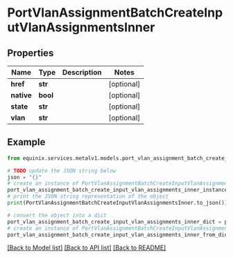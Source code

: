 # PortVlanAssignmentBatchCreateInputVlanAssignmentsInner


## Properties

Name | Type | Description | Notes
------------ | ------------- | ------------- | -------------
**href** | **str** |  | [optional] 
**native** | **bool** |  | [optional] 
**state** | **str** |  | [optional] 
**vlan** | **str** |  | [optional] 

## Example

```python
from equinix.services.metalv1.models.port_vlan_assignment_batch_create_input_vlan_assignments_inner import PortVlanAssignmentBatchCreateInputVlanAssignmentsInner

# TODO update the JSON string below
json = "{}"
# create an instance of PortVlanAssignmentBatchCreateInputVlanAssignmentsInner from a JSON string
port_vlan_assignment_batch_create_input_vlan_assignments_inner_instance = PortVlanAssignmentBatchCreateInputVlanAssignmentsInner.from_json(json)
# print the JSON string representation of the object
print(PortVlanAssignmentBatchCreateInputVlanAssignmentsInner.to_json())

# convert the object into a dict
port_vlan_assignment_batch_create_input_vlan_assignments_inner_dict = port_vlan_assignment_batch_create_input_vlan_assignments_inner_instance.to_dict()
# create an instance of PortVlanAssignmentBatchCreateInputVlanAssignmentsInner from a dict
port_vlan_assignment_batch_create_input_vlan_assignments_inner_from_dict = PortVlanAssignmentBatchCreateInputVlanAssignmentsInner.from_dict(port_vlan_assignment_batch_create_input_vlan_assignments_inner_dict)
```
[[Back to Model list]](../README.md#documentation-for-models) [[Back to API list]](../README.md#documentation-for-api-endpoints) [[Back to README]](../README.md)


